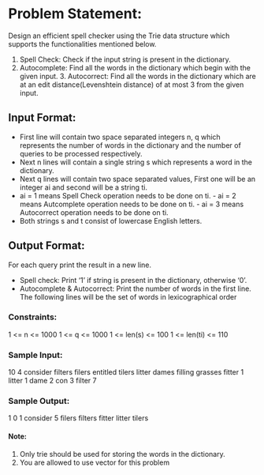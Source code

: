 # Problem Statement:
Design an efficient spell checker using the Trie data structure which supports the functionalities mentioned below.
1. Spell Check: Check if the input string is present in the dictionary.
2. Autocomplete: Find all the words in the dictionary which begin with the given input. 3. Autocorrect: Find all the words in the dictionary which are at an edit distance(Levenshtein distance) of at most 3 from the given input.

## Input Format:
- First line will contain two space separated integers n, q which represents the number of words in the dictionary and the number of queries to be processed respectively.
- Next n lines will contain a single string s which represents a word in the dictionary.
- Next q lines will contain two space separated values, First one will be an integer ai and second will be a string ti.
- ai = 1 means Spell Check operation needs to be done on ti. - ai = 2 means Autcomplete operation needs to be done on ti. - ai = 3 means Autocorrect operation needs to be done on ti.
- Both strings s and t consist of lowercase English letters.

## Output Format:
For each query print the result in a new line.
- Spell check: Print ‘1’ if string is present in the dictionary, otherwise ‘0’.
- Autocomplete & Autocorrect: Print the number of words in the first line. The following lines will be the set of words in lexicographical order

### Constraints:
1 <= n <= 1000
1 <= q <= 1000
1 <= len(s) <= 100 1 <= len(ti) <= 110

### Sample Input:
10 4 consider filters filers entitled tilers litter dames filling grasses fitter
1 litter 1 dame 2 con 3 filter
7

### Sample Output:
1 0 1
consider 5
filers filters fitter litter tilers

#### Note:
1. Only trie should be used for storing the words in the dictionary.
2. You are allowed to use vector for this problem